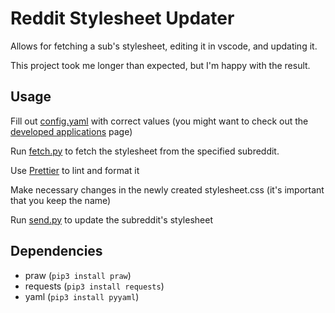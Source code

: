 # Reddit Stylesheet Updater

Allows for fetching a sub's stylesheet, editing it in vscode, and updating it.

This project took me longer than expected, but I'm happy with the result.

## Usage

Fill out [config.yaml](./config.yaml) with correct values (you might want to check out the [developed applications](https://www.reddit.com/prefs/apps) page)

Run [fetch.py](./fetch.py) to fetch the stylesheet from the specified subreddit.

Use [Prettier](https://prettier.io/) to lint and format it

Make necessary changes in the newly created stylesheet.css (it's important that you keep the name)

Run [send.py](./send.py) to update the subreddit's stylesheet

## Dependencies

- praw (`pip3 install praw`)
- requests (`pip3 install requests`)
- yaml (`pip3 install pyyaml`)
